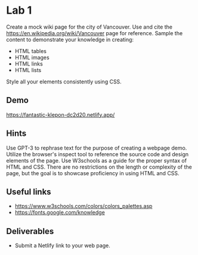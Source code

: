 # Lab 1 
Create a mock wiki page for the city of Vancouver. Use and cite the https://en.wikipedia.org/wiki/Vancouver page for reference. Sample the content to demonstrate your knowledge in creating:
- HTML tables
- HTML images
- HTML links
- HTML lists

Style all your elements consistently using CSS.

## Demo
https://fantastic-klepon-dc2d20.netlify.app/

## Hints
Use GPT-3 to rephrase text for the purpose of creating a webpage demo. Utilize the browser's inspect tool to reference the source code and design elements of the page. Use W3schools as a guide for the proper syntax of HTML and CSS. There are no restrictions on the length or complexity of the page, but the goal is to showcase proficiency in using HTML and CSS.

## Useful links
- https://www.w3schools.com/colors/colors_palettes.asp
- https://fonts.google.com/knowledge

## Deliverables 
- Submit a Netlify link to your web page.